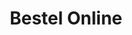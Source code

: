 ---
type: "Shop"
language: "NL"
title: "Bestel Online"
linkText: "Bestel hier"
priceTag: "Prijs:"
totalTag: "Totaal:"
proceedText: "Verder"
nameTag: "Uw Naam"
namePlaceholder: "bv. Claude Debussy"
addressTag: " Uw Adres: "
subject: "Informatie bestelling"
addressPlaceholder: "bv. Avenue du Bois de Boulogne 80, 75016 Paris, France"
disclaimer: "Als u een keuze heeft gemaakt, klik dan 'Verder'. We genereren een berichtje om samen te bekijken hoe de bestelling geleverd zal worden - via post, bij een concert, of gewoon aan huis geleverd door een van ons... Na onze reactie kan u dan desgewenst een overschrijving doen."
greeting: "Beste Four Aces,"
order: "Ik dacht er aan het volgende te bestellen:"
odysseeProduct: "cd Odyssee"
odysseePrice: 20
forAcesProduct: "cd For Aces"
forAcesPrice: 20
tabulaRasaProduct: "cd Tabula Rasa"
tabulaRasaPrice: 20
puzzleProduct: "puzzel Tabula Rasa"
puzzlePrice: 30
combo1Product: "puzzel Tabula Rasa + cd Tabula Rasa"
combo1Price: 50
combo2Product: "cd Odyssee + cd For Aces + cd Tabula Rasa"
combo2Price: 50
total: "voor een totaalbedrag van "
address: " Het leveradres zou het volgende zijn:"
shippingCost: "Hoe zouden we het beste de de bestelling tot bij mij krijgen?"
account: "Bij overeenkomst zou ik dan het nodige bedrag kunnen storten op rekeningnummer IBAN BE12 3456 7890 1234."
goodbye: "Groetjes,"
tracksTitle: "Nummers"
odysseeTracks: "
1. Bluezilian - Clarice Assad;
2. Introduction - Luigi Boccherini;
3. Fandango - Luigi Boccherini;
4. Summa - Arvo Pärt;
5. Allegro Moderato, Brandenburg Concerto No.3 - JS Bach;
6. Feast for Tantalus - Atanas Ourkouzounov;
7. Quiccan - Andrew York;
8. Swan Lake - Pyotr Ilyich Tchaikovsky;
9. Crisantemi - Giacomo Puccini;
10. Cancion del Mariachi - Traditional;
"
forAcesTracks: "
1. Ouverture - Harry Sacksioni;
2. Letters from Zedelghem, Three Memories - Adam Clarke;
3. Murmurs on a Rooftop, Three Memories - Adam Clarke;
4. Scene through a Looking Glass, Three Memories - Adam Clarke;
5. Introduzione, Nelle Regioni del Sogno - Nuccio d'Angelo;
6. Introduzione, Tema e Contrappunti - Nuccio d'Angelo;
7. Droplet - Menno Buggenhout, Inti De Maet;
8. Aqua Cenas - Patrick Roux;
9. Ace of Diamonds, Four Aces Suite - Nejc Kuhar;
10. Ace of Spades, Four Aces Suite - Nejc Kuhar;
11. Ace of Hearts, Four Aces Suite - Nejc Kuhar;
12. Ace of Clubs, Four Aces Suite - Nejc Kuhar;
13. The Dream of Kaillash - Johannes Möller;
14. From Narito Airport to Tokyo Station, Tokyo - Alain Selhorst;
15. Garden of Pureness, Tokyo - Alain Selhorst;
16. The City, Tokyo - Alain Selhorst;
17. Homonji Temple, Tokyo - Alain Selhorst;
18. From Tokyo Station to Haneda Airport, Tokyo - Alain Selhorst;
19. D.A.N.Z.A - Clarice Assad;
"
tabulaRasaTracks: "
1. Allegro con Spirito, Sonata voor 2 Pianos in D majeur - WA Mozart;
2. Impromptu in B-flat minor - Aleksandr Scriabin;
3. Pagodes, Estampes - Claude Debussy;
4. La soirée dans Grenade, Estampes - Claude Debussy;
5. Jardins sous la pluie, Estampes - Claude Debussy;
6. Fuga, Concerto voor 2 Klavecimbels in C majeur - JS Bach;
7. Scherzo n° 2 in B-flat minor - Frédéric Chopin;
8. Prelude n° 4 in D majeur: Andante Cantabile - Sergei Rachmaninoff;
9. Prelude n° 5 in G mineur: Alla marcia - Sergei Rachmaninoff;
10. Prelude, Carmen Suite - Georges Bizet;
11. Aragonaise, Carmen Suite - Georges Bizet;
12. Habanera, Carmen Suite - Georges Bizet;
13. Intermezzo, Carmen Suite - Georges Bizet;
14. Final, Carmen Suite - Georges Bizet;
15. Alla Turca, Sonata voor piano in A major - WA Mozart;
"
puzzleInfo: "Legpuzzel album hoes, schilderij David Van Heek, met 1000 stukjes."
---